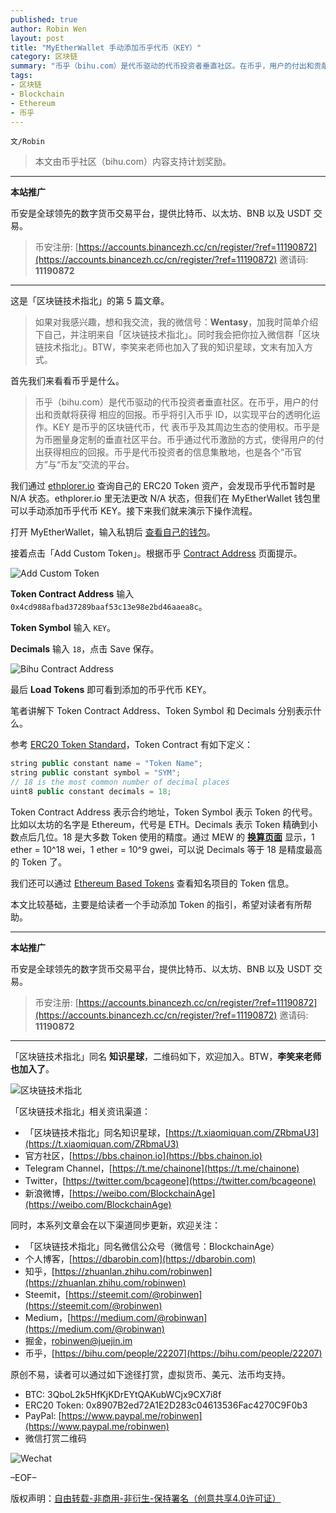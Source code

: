 ```yaml
---
published: true
author: Robin Wen
layout: post
title: "MyEtherWallet 手动添加币乎代币（KEY）"
category: 区块链
summary: "币乎（bihu.com）是代币驱动的代币投资者垂直社区。在币乎，用户的付出和贡献将获得 相应的回报。币乎将引入币乎 ID，以实现平台的透明化运作。KEY 是币乎的区块链代币，代 表币乎及其周边生态的使用权。币乎是为币圈量身定制的垂直社区平台。币乎通过代币激励的方式，使得用户的付出获得相应的回报。币乎是代币投资者的信息集散地，也是各个“币官方”与“币友”交流的平台。本文比较基础，主要是给读者一个手动添加 Token 的指引，希望对读者有所帮助。"
tags:
- 区块链
- Blockchain
- Ethereum
- 币乎
---
```


`文/Robin`

> 本文由币乎社区（bihu.com）内容支持计划奖励。

***

**本站推广**

币安是全球领先的数字货币交易平台，提供比特币、以太坊、BNB 以及 USDT 交易。

> 币安注册: [https://accounts.binancezh.cc/cn/register/?ref=11190872](https://accounts.binancezh.cc/cn/register/?ref=11190872)
> 邀请码: **11190872**

***

这是「区块链技术指北」的第 5 篇文章。

> 如果对我感兴趣，想和我交流，我的微信号：**Wentasy**，加我时简单介绍下自己，并注明来自「区块链技术指北」。同时我会把你拉入微信群「区块链技术指北」。BTW，李笑来老师也加入了我的知识星球，文末有加入方式。

首先我们来看看币乎是什么。

> 币乎（bihu.com）是代币驱动的代币投资者垂直社区。在币乎，用户的付出和贡献将获得 相应的回报。币乎将引入币乎 ID，以实现平台的透明化运作。KEY 是币乎的区块链代币，代 表币乎及其周边生态的使用权。币乎是为币圈量身定制的垂直社区平台。币乎通过代币激励的方式，使得用户的付出获得相应的回报。币乎是代币投资者的信息集散地，也是各个“币官方”与“币友”交流的平台。

我们通过 [ethplorer.io](https://ethplorer.io) 查询自己的 ERC20 Token 资产，会发现币乎代币暂时是 N/A 状态。ethplorer.io 里无法更改 N/A 状态，但我们在 MyEtherWallet 钱包里可以手动添加币乎代币 KEY。接下来我们就来演示下操作流程。

打开 MyEtherWallet，输入私钥后 [查看自己的钱包](https://www.myetherwallet.com/#view-wallet-info)。

接着点击「Add Custom Token」。根据币乎 [Contract Address](https://bihu.com/contractAddress.html) 页面提示。

![Add Custom Token](https://cdn.dbarobin.com/x4bX0EG.png)

**Token Contract Address** 输入 `0x4cd988afbad37289baaf53c13e98e2bd46aaea8c`。

**Token Symbol** 输入 `KEY`。

**Decimals** 输入 `18`，点击 Save 保存。

![Bihu Contract Address](https://cdn.dbarobin.com/s77ukaM.png)

最后 **Load Tokens** 即可看到添加的币乎代币 KEY。

笔者讲解下 Token Contract Address、Token Symbol 和 Decimals 分别表示什么。

参考 [ERC20 Token Standard](https://theethereum.wiki/w/index.php/ERC20_Token_Standard)，Token Contract 有如下定义：

``` java
string public constant name = "Token Name";
string public constant symbol = "SYM";
// 18 is the most common number of decimal places
uint8 public constant decimals = 18;
```

Token Contract Address 表示合约地址，Token Symbol 表示 Token 的代号。比如以太坊的名字是 Ethereum，代号是 ETH。Decimals 表示 Token 精确到小数点后几位。18 是大多数 Token 使用的精度。通过 MEW 的 **[换算页面](https://www.myetherwallet.com/helpers.html)** 显示，1 ether = 10^18 wei，1 ether = 10^9 gwei，可以说 Decimals 等于 18 是精度最高的 Token 了。

我们还可以通过 [Ethereum Based Tokens](https://theethereum.wiki/w/index.php/Ethereum_Based_Tokens) 查看知名项目的 Token 信息。

本文比较基础，主要是给读者一个手动添加 Token 的指引，希望对读者有所帮助。

***

**本站推广**

币安是全球领先的数字货币交易平台，提供比特币、以太坊、BNB 以及 USDT 交易。

> 币安注册: [https://accounts.binancezh.cc/cn/register/?ref=11190872](https://accounts.binancezh.cc/cn/register/?ref=11190872)
> 邀请码: **11190872**

***

「区块链技术指北」同名 **知识星球**，二维码如下，欢迎加入。BTW，**李笑来老师也加入了**。

![区块链技术指北](https://cdn.dbarobin.com/pQxlDqF.jpg)

「区块链技术指北」相关资讯渠道：

* 「区块链技术指北」同名知识星球，[https://t.xiaomiquan.com/ZRbmaU3](https://t.xiaomiquan.com/ZRbmaU3)
* 官方社区，[https://bbs.chainon.io](https://bbs.chainon.io)
* Telegram Channel，[https://t.me/chainone](https://t.me/chainone)
* Twitter，[https://twitter.com/bcageone](https://twitter.com/bcageone)
* 新浪微博，[https://weibo.com/BlockchainAge](https://weibo.com/BlockchainAge)

同时，本系列文章会在以下渠道同步更新，欢迎关注：

* 「区块链技术指北」同名微信公众号（微信号：BlockchainAge）
* 个人博客，[https://dbarobin.com](https://dbarobin.com)
* 知乎，[https://zhuanlan.zhihu.com/robinwen](https://zhuanlan.zhihu.com/robinwen)
* Steemit，[https://steemit.com/@robinwen](https://steemit.com/@robinwen)
* Medium，[https://medium.com/@robinwan](https://medium.com/@robinwan)
* 掘金，[robinwen@juejin.im](https://juejin.im/user/5673ccae60b2260ee435f89a/posts)
* 币乎，[https://bihu.com/people/22207](https://bihu.com/people/22207)

原创不易，读者可以通过如下途径打赏，虚拟货币、美元、法币均支持。

* BTC: 3QboL2k5HfKjKDrEYtQAKubWCjx9CX7i8f
* ERC20 Token: 0x8907B2ed72A1E2D283c04613536Fac4270C9F0b3
* PayPal: [https://www.paypal.me/robinwen](https://www.paypal.me/robinwen)
* 微信打赏二维码

![Wechat](https://cdn.dbarobin.com/SzoNl5b.jpg)

–EOF–

版权声明：[自由转载-非商用-非衍生-保持署名（创意共享4.0许可证）](http://creativecommons.org/licenses/by-nc-nd/4.0/deed.zh)
